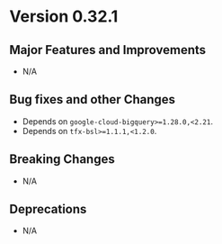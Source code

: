 # Version 0.32.1

## Major Features and Improvements

*   N/A

## Bug fixes and other Changes

*   Depends on `google-cloud-bigquery>=1.28.0,<2.21`.
*   Depends on `tfx-bsl>=1.1.1,<1.2.0`.

## Breaking Changes

*   N/A

## Deprecations

*   N/A
